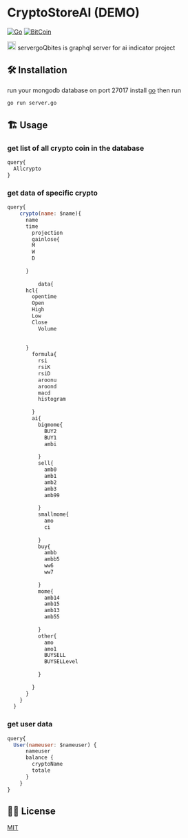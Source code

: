 #  CryptoStoreAI (DEMO)
[![Go](https://img.shields.io/badge/--00ADD8?logo=go&logoColor=ffffff)](https://golang.org/)
[![BitCoin](https://badgen.net/badge/icon/bitcoin?icon=bitcoin&label)](https://bitcoin.org)

	

<img src = "https://github.githubassets.com/images/mona-loading-dark.gif" height=20/> servergoQbites is graphql server for ai indicator project

## :hammer_and_wrench: Installation 
run your mongodb database on port 27017
install [go](https://go.dev/doc/install) then run 

```bash
go run server.go
```

## :building_construction: Usage
### get list of all crypto coin in the database
```javascript
query{
  Allcrypto
}
```
### get data of specific crypto 
```javascript
query{
    crypto(name: $name){
      name
      time
    	projection
    	gainlose{
        M
        W
        D
        
      }
    	
          data{
      hcl{
        opentime
        Open
        High
        Low
        Close
          Volume
        
        
      }
        formula{
          rsi
          rsiK
          rsiD
          aroonu
          aroond
          macd
          histogram
         
        }
        ai{
          bigmome{
            BUY2
            BUY1
            ambi
            
          }
          sell{
            amb0
            amb1
            amb2
            amb3
            amb99
            
          }
          smallmome{
            amo
            ci
            
          }
          buy{
            ambb
            ambb5
            ww6
            ww7
            
          }
          mome{
            amb14
            amb15
            amb13
            amb55
            
          }
          other{
            amo
            amo1
            BUYSELL
            BUYSELLevel
            
          }
          
        }
      }
    }
  }
```
### get user data
```javascript
query{
  User(nameuser: $nameuser) {
      nameuser
      balance {
        cryptoName
        totale
      }
    }
}

```



## :pirate_flag: License
[MIT](https://choosealicense.com/licenses/mit/)
